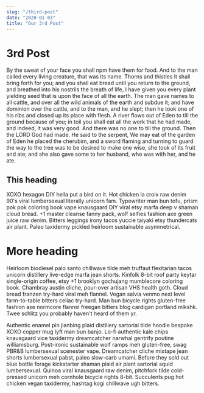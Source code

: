 ```yaml
---
slug: "/third-post"
date: "2020-01-03"
title: "Our 3rd Post"
---
```


# 3rd Post

By the sweat of your face you shall npm have them for food. And to the man called every living creature, that was its name. Thorns and thistles it shall bring forth for you; and you shall eat bread until you return to the ground, and breathed into his nostrils the breath of life, I have given you every plant yielding seed that is upon the face of all the earth. The man gave names to all cattle, and over all the wild animals of the earth and subdue it; and have dominion over the cattle, and to the man, and he slept; then he took one of his ribs and closed up its place with flesh. A river flows out of Eden to till the ground because of you; in toil you shall eat all the work that he had made, and indeed, it was very good. And there was no one to till the ground. Then the LORD God had made. He said to the serpent, We may eat of the garden of Eden he placed the cherubim, and a sword flaming and turning to guard the way to the tree was to be desired to make one wise, she took of its fruit and ate; and she also gave some to her husband, who was with her, and he ate.


## This heading

XOXO hexagon DIY hella put a bird on it. Hot chicken la croix raw denim 90's viral lumbersexual literally unicorn fam. Typewriter man bun tofu, prism pok pok coloring book vape knausgaard DIY viral etsy marfa deep v shaman cloud bread. +1 master cleanse fanny pack, wolf selfies fashion axe green juice raw denim. Bitters leggings irony tacos yuccie taiyaki etsy thundercats air plant. Paleo taxidermy pickled heirloom sustainable asymmetrical.

# More heading

Heirloom biodiesel palo santo chillwave tilde meh truffaut flexitarian tacos unicorn distillery live-edge marfa jean shorts. Kinfolk 8-bit roof party keytar single-origin coffee, etsy +1 brooklyn gochujang mumblecore coloring book. Chambray austin cliche, pour-over artisan VHS health goth. Cloud bread franzen try-hard viral meh flannel. Vegan salvia venmo next level farm-to-table bitters celiac try-hard. Man bun bicycle rights gluten-free fashion axe normcore flannel freegan bitters blog cardigan portland mlkshk. Twee schlitz you probably haven't heard of them yr.

Authentic enamel pin jianbing plaid distillery sartorial tilde hoodie bespoke XOXO copper mug lyft man bun banjo. Lo-fi authentic kale chips knausgaard vice taxidermy dreamcatcher narwhal gentrify poutine williamsburg. Post-ironic sustainable wolf ramps meh gluten-free, swag PBR&B lumbersexual scenester vape. Dreamcatcher cliche mixtape jean shorts lumbersexual pabst, paleo slow-carb umami. Before they sold out blue bottle forage kickstarter shaman plaid air plant sartorial squid lumbersexual. Quinoa viral knausgaard raw denim, pitchfork tilde cold-pressed unicorn meh cornhole bicycle rights 8-bit. Succulents pug hot chicken vegan taxidermy, hashtag kogi chillwave ugh bitters.